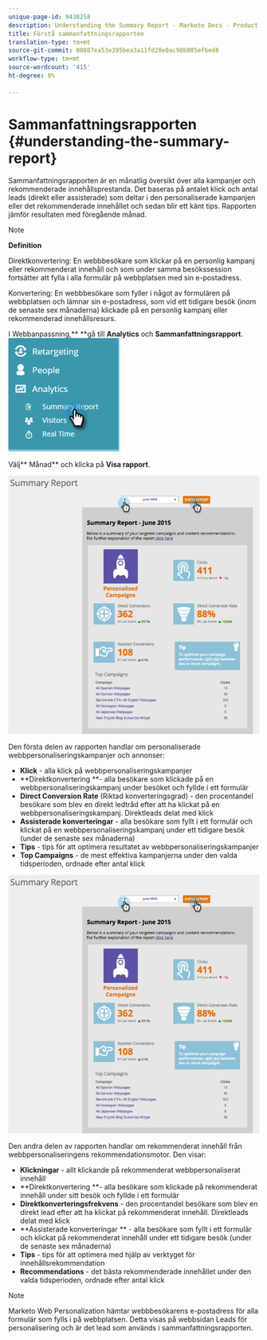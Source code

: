 ```yaml
---
unique-page-id: 9438258
description: Understanding the Summary Report - Marketo Docs - Product Documentation
title: Förstå sammanfattningsrapporten
translation-type: tm+mt
source-git-commit: 00887ea53e395bea3a11fd28e0ac98b085ef6ed8
workflow-type: tm+mt
source-wordcount: '415'
ht-degree: 0%

---
```



# Sammanfattningsrapporten {#understanding-the-summary-report}

Sammanfattningsrapporten är en månatlig översikt över alla kampanjer och rekommenderade innehållsprestanda. Det baseras på antalet klick och antal leads (direkt eller assisterade) som deltar i den personaliserade kampanjen eller det rekommenderade innehållet och sedan blir ett känt tips. Rapporten jämför resultaten med föregående månad.

>[!NOTE]
>
>**Definition**
>
>Direktkonvertering: En webbbesökare som klickar på en personlig kampanj eller rekommenderat innehåll och som under samma besökssession fortsätter att fylla i alla formulär på webbplatsen med sin e-postadress.
>
>Konvertering: En webbbesökare som fyller i något av formulären på webbplatsen och lämnar sin e-postadress, som vid ett tidigare besök (inom de senaste sex månaderna) klickade på en personlig kampanj eller rekommenderad innehållsresurs.

I Webbanpassning,** **gå till **Analytics** och **Sammanfattningsrapport**.   ![](assets/image2016-4-6-10-3a15-3a58.png)

Välj** Månad** och klicka på **Visa rapport**.

![](assets/2.png)

Den första delen av rapporten handlar om personaliserade webbpersonaliseringskampanjer och annonser:

* **Klick**  - alla klick på webbpersonaliseringskampanjer
* **Direktkonvertering **- alla besökare som klickade på en webbpersonaliseringskampanj under besöket och fyllde i ett formulär
* **Direct Conversion Rate**  (Riktad konverteringsgrad) - den procentandel besökare som blev en direkt ledtråd efter att ha klickat på en webbpersonaliseringskampanj. Direktleads delat med klick
* **Assisterade konverteringar**  - alla besökare som fyllt i ett formulär och klickat på en webbpersonaliseringskampanj under ett tidigare besök (under de senaste sex månaderna)
* **Tips**  - tips för att optimera resultatet av webbpersonaliseringskampanjer
* **Top Campaigns**  - de mest effektiva kampanjerna under den valda tidsperioden, ordnade efter antal klick

![](assets/3.png)

Den andra delen av rapporten handlar om rekommenderat innehåll från webbpersonaliseringens rekommendationsmotor. Den visar:

* **Klickningar**  - allt klickande på rekommenderat webbpersonaliserat innehåll
* **Direktkonvertering **- alla besökare som klickade på rekommenderat innehåll under sitt besök och fyllde i ett formulär
* **Direktkonverteringsfrekvens**  - den procentandel besökare som blev en direkt lead efter att ha klickat på rekommenderat innehåll. Direktleads delat med klick
* **Assisterade konverteringar ** - alla besökare som fyllt i ett formulär och klickat på rekommenderat innehåll under ett tidigare besök (under de senaste sex månaderna)
* **Tips**  - tips för att optimera med hjälp av verktyget för innehållsrekommendation
* **Recommendations**  - det bästa rekommenderade innehållet under den valda tidsperioden, ordnade efter antal klick

>[!NOTE]
>
>Marketo Web Personalization hämtar webbbesökarens e-postadress för alla formulär som fylls i på webbplatsen. Detta visas på webbsidan Leads för personalisering och är det lead som används i sammanfattningsrapporten.

